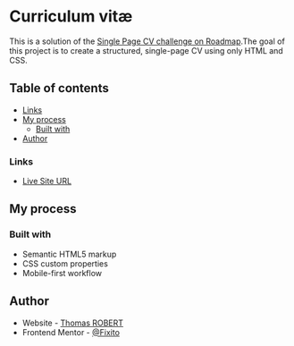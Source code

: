 # Curriculum vitæ

This is a solution of the [Single Page CV challenge on Roadmap](https://roadmap.sh/projects/single-page-cv).The goal of this project is to create a structured, single-page CV using only HTML and CSS.

## Table of contents

- [Links](#links)
- [My process](#my-process)
  - [Built with](#built-with)
- [Author](#author)

### Links

- [Live Site URL](https://dwwm-single-page-cv.netlify.app/)

## My process

### Built with

- Semantic HTML5 markup
- CSS custom properties
- Mobile-first workflow

## Author

- Website - [Thomas ROBERT](https://thomasrobert.netlify.app/)
- Frontend Mentor - [@Fixito](https://www.frontendmentor.io/profile/Fixito)
